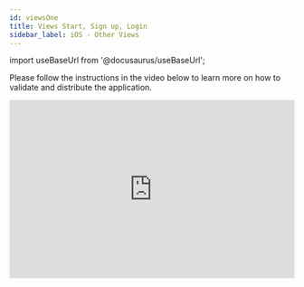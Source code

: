 ```yaml
---
id: viewsOne
title: Views Start, Sign up, Login
sidebar_label: iOS - Other Views
---
```


import useBaseUrl from '@docusaurus/useBaseUrl';

Please follow the instructions in the video below to learn more on how to validate and distribute the application.

<iframe width="100%" height="315" src="https://www.youtube.com/embed/YU82ofnXRh8" frameborder="0" allow="accelerometer; autoplay; clipboard-write; encrypted-media; gyroscope; picture-in-picture" allowfullscreen></iframe>